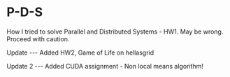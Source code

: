 # P-D-S

How I tried to solve Parallel and Distributed Systems - HW1.
May be wrong.
Proceed with caution.


Update --- Added HW2, Game of Life on hellasgrid

Update 2 --- Added CUDA assignment - Non local means algorithm!
